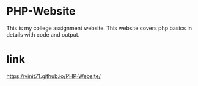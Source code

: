 # PHP-Website
This is my college assignment website. This website covers php basics in details with code and output.

# link
https://vinit71.github.io/PHP-Website/
